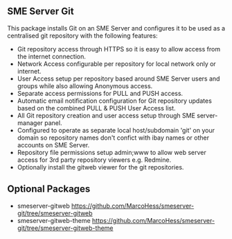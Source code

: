 SME Server Git
--------------

This package installs Git on an SME Server and configures it to be used as 
a centralised git repository with the following features:

* Git repository access through HTTPS so it is easy to allow access from
  the internet connection.
* Network Access configurable per repository for local network only or internet.
* User Access setup per repository based around SME Server users and groups
  while also allowing Anonymous access.
* Separate access permissions for PULL and PUSH access.
* Automatic email notification configuration for Git repository updates based
  on the combined PULL & PUSH User Access list.
* All Git repository creation and user access setup through SME server-manager panel.
* Configured to operate as separate local host/subdomain 'git' on your domain so 
  repository names don't confict with ibay names or other accounts on SME Server.
* Repository file permissions setup admin;www to allow web server access for 3rd party
  repository viewers e.g. Redmine.
* Optionally install the gitweb viewer for the git repositories.

Optional Packages
-----------------
* smeserver-gitweb <https://github.com/MarcoHess/smeserver-git/tree/smeserver-gitweb>
* smeserver-gitweb-theme <https://github.com/MarcoHess/smeserver-git/tree/smeserver-gitweb-theme>
